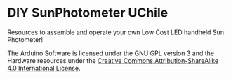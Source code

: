 # DIY SunPhotometer UChile

Resources to assemble and operate your own Low Cost LED handheld Sun Photometer!

The Arduino Software is licensed under the GNU GPL version 3 and the Hardware resources under the <a rel="license" href="http://creativecommons.org/licenses/by-sa/4.0/">Creative Commons Attribution-ShareAlike 4.0 International License</a>.
